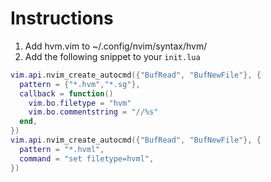 # Instructions

1. Add hvm.vim to ~/.config/nvim/syntax/hvm/
2. Add the following snippet to your `init.lua`

```lua
vim.api.nvim_create_autocmd({"BufRead", "BufNewFile"}, {
  pattern = {"*.hvm","*.sg"},
  callback = function()
    vim.bo.filetype = "hvm"
    vim.bo.commentstring = "//%s"
  end,
})
vim.api.nvim_create_autocmd({"BufRead", "BufNewFile"}, {
  pattern = "*.hvml",
  command = "set filetype=hvml",
})
```
